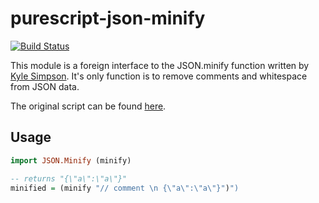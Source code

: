 # purescript-json-minify

[![Build Status](https://travis-ci.org/dgendill/purescript-json-minify.svg?branch=master)](https://travis-ci.org/dgendill/purescript-json-minify)

This module is a foreign interface to the JSON.minify function written by [Kyle Simpson](http://getify.me/). It's only function is to remove comments and whitespace from JSON data.

The original script can be found [here](https://github.com/getify/JSON.minify/tree/javascript).

## Usage

```purescript
import JSON.Minify (minify)

-- returns "{\"a\":\"a\"}"
minified = (minify "// comment \n {\"a\":\"a\"}")")
```
